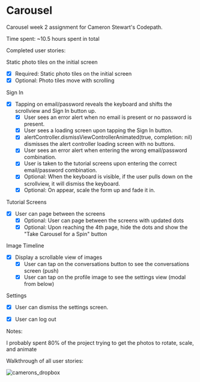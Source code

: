 # Carousel

Carousel week 2 assignment for Cameron Stewart's Codepath.

Time spent: ~10.5 hours spent in total

Completed user stories:

Static photo tiles on the initial screen
 * [x] Required: Static photo tiles on the initial screen
 * [x] Optional: Photo tiles move with scrolling
 
Sign In
 * [x] Tapping on email/password reveals the keyboard and shifts the scrollview and Sign In button up.
	* [x] User sees an error alert when no email is present or no password is present.
	* [x] User sees a loading screen upon tapping the Sign In button.
	* [x] alertController.dismissViewControllerAnimated(true, completion: nil) dismisses the alert controller loading screen with no buttons.
	* [x] User sees an error alert when entering the wrong email/password combination.
	* [x] User is taken to the tutorial screens upon entering the correct email/password combination.
	* [x] Optional: When the keyboard is visible, if the user pulls down on the scrollview, it will dismiss the keyboard.
	* [x] Optional: On appear, scale the form up and fade it in.
	
Tutorial Screens
 * [x] User can page between the screens
	* [x] Optional: User can page between the screens with updated dots
	* [x] Optional: Upon reaching the 4th page, hide the dots and show the "Take Carousel for a Spin" button

Image Timeline
 * [x] Display a scrollable view of images
	* [x] User can tap on the conversations button to see the conversations screen (push)
	* [x] User can tap on the profile image to see the settings view (modal from below)

Settings
* [x] User can dismiss the settings screen.
* [x] User can log out


 
Notes:

I probably spent 80% of the project trying to get the photos to rotate, scale, and animate

Walkthrough of all user stories:

![camerons_dropbox](camerons_dropbox.gif)


